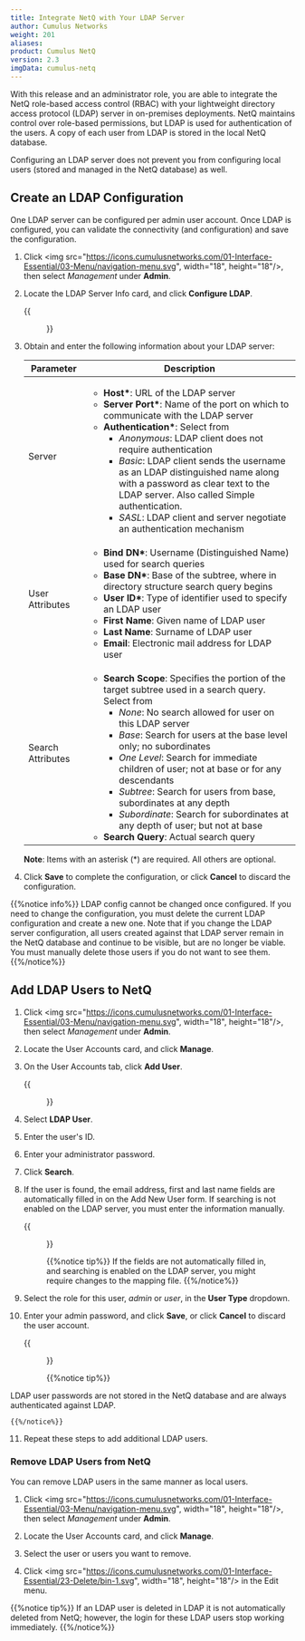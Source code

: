 ```yaml
---
title: Integrate NetQ with Your LDAP Server
author: Cumulus Networks
weight: 201
aliases:
product: Cumulus NetQ
version: 2.3
imgData: cumulus-netq
---
```

With this release and an administrator role, you are able to integrate the NetQ role-based access control (RBAC) with your lightweight directory access protocol (LDAP) server in on-premises deployments. NetQ maintains control over role-based permissions, but LDAP is used for authentication of the users. A copy of each user from LDAP is stored in the local NetQ database.

Configuring an LDAP server does not prevent you from configuring local users (stored and managed in the NetQ database) as well.

## Create an LDAP Configuration

One LDAP server can be configured per admin user account. Once LDAP is configured, you can validate the connectivity (and configuration) and save the configuration.

1. Click <img src="https://icons.cumulusnetworks.com/01-Interface-Essential/03-Menu/navigation-menu.svg", width="18", height="18"/>, then select *Management* under **Admin**.

2. Locate the LDAP Server Info card, and click **Configure LDAP**.

    {{<figure src="/images/netq/netq-mgmt-ldap-config-modal-230.png" width="500">}}

3. Obtain and enter the following information about your LDAP server:

    | Parameter | Description |
    | --------- | ----------- |
    | Server    | <ul><li><strong>Host\*</strong>: URL of the LDAP server</li><li><strong>Server Port\*</strong>: Name of the port on which to communicate with the LDAP server</li><li><strong>Authentication\*</strong>: Select from <ul><li><em>Anonymous</em>: LDAP client does not require authentication</li><li><em>Basic</em>: LDAP client sends the username as an LDAP distinguished name along with a password as clear text to the LDAP server. Also called Simple authentication.</li><li><em>SASL</em>: LDAP client and server negotiate an authentication mechanism</li></ul></ul> |
    | User Attributes | <ul><li><strong>Bind DN\*</strong>: Username (Distinguished Name) used for search queries</li><li><strong>Base DN\*</strong>: Base of the subtree, where in directory structure search query begins</li><li><strong>User ID\*</strong>: Type of identifier used to specify an LDAP user</li><li><strong>First Name</strong>: Given name of LDAP user</li><li><strong>Last Name</strong>: Surname of LDAP user</li><li><strong>Email</strong>: Electronic mail address for LDAP user</li></ul> |
    | Search Attributes | <ul><li><strong>Search Scope</strong>: Specifies the portion of the target subtree used in a search query. Select from <ul><li><em>None</em>: No search allowed for user on this LDAP server</li><li><em>Base</em>: Search for users at the base level only; no subordinates</li><li><em>One Level</em>: Search for immediate children of user; not at base or for any descendants</li><li><em>Subtree</em>: Search for users from base, subordinates at any depth</li><li><em>Subordinate</em>: Search for subordinates at any depth of user; but not at base</li></ul><li><strong>Search Query</strong>: Actual search query</li></ul> |

    **Note**: Items with an asterisk (*) are required. All others are optional.

4. Click **Save** to complete the configuration, or click **Cancel** to discard the configuration.

{{%notice info%}}
LDAP config cannot be changed once configured. If you need to change the configuration, you must delete the current LDAP configuration and create a new one. Note that if you change the LDAP server configuration, all users created against that LDAP server remain in the NetQ database and continue to be visible, but are no longer be viable. You must manually delete those users if you do not want to see them.
{{%/notice%}}

## Add LDAP Users to NetQ

1. Click <img src="https://icons.cumulusnetworks.com/01-Interface-Essential/03-Menu/navigation-menu.svg", width="18", height="18"/>, then select *Management* under **Admin**.

2. Locate the User Accounts card, and click **Manage**.

3. On the User Accounts tab, click **Add User**.

    {{<figure src="/images/netq/netq-mgmt-user-acct-add-new-user-modal-230.png" width="250">}}

4. Select **LDAP User**.

5. Enter the user's ID.

6. Enter your administrator password. 

7. Click **Search**.

8. If the user is found, the email address, first and last name fields are automatically filled in on the Add New User form. If searching is not enabled on the LDAP server, you must enter the information manually.

    {{<figure src="/images/netq/netq-mgmt-user-acct-ldap-search-result-230.png" width="300">}}

    {{%notice tip%}}
If the fields are not automatically filled in, and searching is enabled on the LDAP server, you might require changes to the mapping file.
    {{%/notice%}}

9. Select the role for this user, *admin* or *user*, in the **User Type** dropdown.

10. Enter your admin password, and click **Save**, or click **Cancel** to discard the user account.

    {{<figure src="/images/netq/netq-mgmt-user-acct-fullscr-added-user-230.png" width="700">}}

    {{%notice tip%}}

LDAP user passwords are not stored in the NetQ database and are always authenticated against LDAP.

    {{%/notice%}}

11. Repeat these steps to add additional LDAP users.

### Remove LDAP Users from NetQ

You can remove LDAP users in the same manner as local users.

1. Click <img src="https://icons.cumulusnetworks.com/01-Interface-Essential/03-Menu/navigation-menu.svg", width="18", height="18"/>, then select *Management* under **Admin**.

2. Locate the User Accounts card, and click **Manage**.

3. Select the user or users you want to remove.

4. Click <img src="https://icons.cumulusnetworks.com/01-Interface-Essential/23-Delete/bin-1.svg", width="18", height="18"/> in the Edit menu.

{{%notice tip%}}
If an LDAP user is deleted in LDAP it is not automatically deleted from NetQ; however, the login for these LDAP users stop working immediately.
{{%/notice%}}